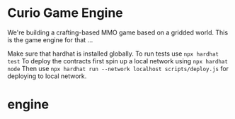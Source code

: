 # Curio Game Engine

We're building a crafting-based MMO game based on a gridded world. This is the game engine for that ...

Make sure that hardhat is installed globally.
To run tests use `npx hardhat test`
To deploy the contracts first spin up a local network using `npx hardhat node`
Then use `npx hardhat run --network localhost scripts/deploy.js` for deploying to local network.
# engine
